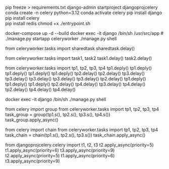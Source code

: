 pip freeze > requirements.txt
django-admin startproject djangoprojcelery
conda create -n celery python=3.12 
conda activate celery 
pip install django   
pip install celery   
pip install redis
chmod +x ./entrypoint.sh 

docker-compose up -d --build
docker exec -it django /bin/sh
/usr/src/app # ./manage.py startapp celeryworker
./manage.py shell

from celeryworker.tasks import sharedtask
sharedtask.delay()

from celeryworker.tasks import task1, task2
task1.delay()
task2.delay()

from celeryworker.tasks import tp1, tp2, tp3, tp4
tp1.deply()
tp1.deply()
tp1.deply()
tp1.deply()
tp1.deply()
tp2.delay()
tp2.delay()
tp3.delay()
tp3.delay()
tp3.delay()
tp3.delay()
tp3.delay()
tp2.delay()
tp1.deply()
tp1.deply()
tp1.deply()
tp2.delay()
tp4.delay()
tp3.delay()
tp4.delay()
tp2.delay()
tp4.delay()
tp4.delay()

docker exec -it django /bin/sh
./manage.py shell

from celery import group
from celeryworker.tasks import tp1, tp2, tp3, tp4
task_group = group(tp1.s(), tp2.s(), tp3.s(), tp4.s())
task_group.apply_async()

from celery import chain
from celeryworker.tasks import tp1, tp2, tp3, tp4
task_chain = chain(tp1.s(), tp2.s(), tp3.s())
task_chain.apply_async()

from djangoprojcelery.celery import t1, t2, t3
t2.apply_async(priority=5)
t1.apply_async(priority=6)
t3.apply_async(priority=9)
t2.apply_async(priority=5)
t1.apply_async(priority=6)
t3.apply_async(priority=9)